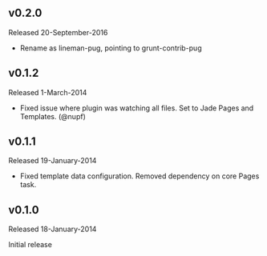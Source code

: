 ## v0.2.0
Released 20-September-2016

 - Rename as lineman-pug, pointing to grunt-contrib-pug

## v0.1.2
Released 1-March-2014

 - Fixed issue where plugin was watching all files. Set to Jade Pages and Templates. (@nupf)

## v0.1.1
Released 19-January-2014

 - Fixed template data configuration. Removed dependency on core Pages task.

## v0.1.0
Released 18-January-2014

Initial release
